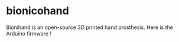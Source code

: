 bionicohand
===========

Bionihand is an open-source 3D printed hand prosthesis. Here is the Arduino firmware !
